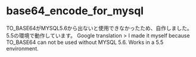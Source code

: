 # base64_encode_for_mysql
TO_BASE64がMYSQL5.6から出ないと使用できなかったため、自作しました。
5.5の環境で動作しています。
Google translation >
I made it myself because TO_BASE64 can not be used without MYSQL 5.6.
Works in a 5.5 environment.
